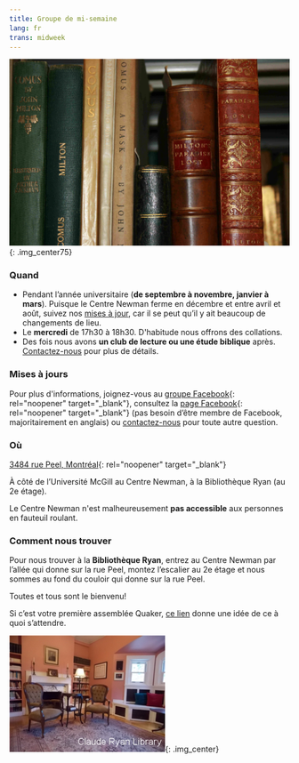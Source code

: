```yaml
---
title: Groupe de mi-semaine
lang: fr
trans: midweek
---
```

![Livres](/assets/images/Ryan-library_books.jpg){: .img_center75}

### Quand
* Pendant l’année universitaire (**de septembre à novembre, janvier à mars**). Puisque le Centre Newman ferme en décembre et entre avril et août, suivez nos [mises à jour](#misesàjour), car il se peut qu’il y ait beaucoup de changements de lieu.
* Le **mercredi** de 17h30 à 18h30. D'habitude nous offrons des collations.
* Des fois nous avons **un club de lecture ou une étude biblique** après. [Contactez-nous](/contact-fr.html) pour plus de détails.

### Mises à jours <span class="stanchor"><a name="misesàjour"></a></span>
Pour plus d'informations, joignez-vous au [groupe Facebook](https://www.facebook.com/groups/mtlmidweek/){:  rel="noopener" target="_blank"}, consultez la [page Facebook](https://www.facebook.com/MontrealQuakers/){:  rel="noopener" target="_blank"} (pas besoin d’être membre de Facebook, majoritairement en anglais) ou [contactez-nous](/contact-fr.html) pour toute autre question.
### Où
[3484 rue Peel, Montréal](https://goo.gl/maps/MeQqk7m8Hegzx9Sz8){:  rel="noopener" target="_blank"}

À côté de l’Université McGill au Centre Newman, à la <i class="fas fa-book"></i> Bibliothèque Ryan (au 2e étage). 

Le Centre Newman n'est malheureusement **pas accessible** aux personnes en fauteuil roulant.
### Comment nous trouver
Pour nous trouver à la **Bibliothèque Ryan**, entrez au Centre Newman par l’allée qui donne sur la rue Peel, montez l’escalier au 2e étage et nous sommes au fond du couloir qui donne sur la rue Peel.

Toutes et tous sont le bienvenu!

Si c’est votre première assemblée Quaker, [ce lien](/a_propos.html) donne une idée de ce à quoi s’attendre.

![Bibliothèque Ryan](/assets/images/ClaudeRyanLibrary.jpg){: .img_center}
